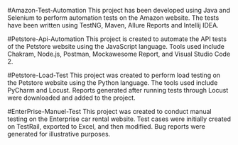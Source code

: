 #Amazon-Test-Automation
This project has been developed using Java and Selenium to perform automation tests on the Amazon website. The tests have been written using TestNG, Maven, Allure Reports and Intellij IDEA.

#Petstore-Api-Automation
This project is created to automate the API tests of the Petstore website using the JavaScript language. Tools used include Chakram, Node.js, Postman, Mockawesome Report, and Visual Studio Code 2.

#Petstore-Load-Test
This project was created to perform load testing on the Petstore website using the Python language. The tools used include PyCharm and Locust. Reports generated after running tests through Locust were downloaded and added to the project.

#EnterPrise-Manuel-Test
This project was created to conduct manual testing on the Enterprise car rental website. Test cases were initially created on TestRail, exported to Excel, and then modified. Bug reports were generated for illustrative purposes.










